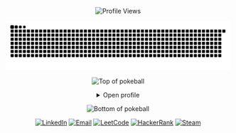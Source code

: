 <p align = "center">
	<img src = "https://komarev.com/ghpvc/?username=10kartik&style=plastic&color=blueviolet" alt = "Profile Views"/>
</p>
<p align = "center">
	<img src = "https://github.com/7oSkaaa/7oSkaaa/blob/output/github-contribution-grid-snake.svg?" alt = "Snake Game"/>
</p>

<div align="center">


![Top of pokeball](https://user-images.githubusercontent.com/44261381/209363264-ac854d3c-2cc2-44c4-928e-8a08d1013f46.png)

<details>
<summary>Open profile</summary>

<br>
<div>
  <div align=center>
      <img height="200" alt="Avatar photo of KK10" src="https://github.com/10kartik/10kartik/assets/99239411/21742f3f-d9a7-4a53-8530-7d20d51e03a9" alt="Avatar photo of KK10">
  </div>
  <div align=center>
      <a href="https://git.io/typing-svg"><img src="https://readme-typing-svg.demolab.com/?font=VT323&size=35&duration=3500&pause=300&color=6A0572&center=true&vCenter=true&width=500&lines=Hey%2C+I+am+Kartik;Welcome+to+My+GitHub+Profile;Inquisitive+and+Curious+by+nature;Software+and+Computer+Engineer;Backend+and+iOS+Developer;CS2+and+Football+Lover;Hardworking+and+Ambitious;Gym+Freak;Music+and+Programming+Lover" alt="Typing SVG" /></a>
  </div>
</div>

<details>
<summary>About me</summary>

[//]: # (You must have a lf before the markdown element when inside a block for it to work: https://stackoverflow.com/questions/29368902/how-can-i-wrap-my-markdown-in-an-html-div)

<div align="left">

```js
/**
 * Represents me.
 *
 * @constructor
 * @param {string} location - Gondia, Maharashtra, India.
 * @param {string} languagues - English, Hindi, Marathi.
 * @param {string} jobTitle - Software Engineer.
 * @param {string} specialization - Building full-fledged Backend systems and iOS applications.
 * @param {string} interests - AI, Distributed Systems & problem-solving.
 * @param {string} hobbies - Trekking, Reading, gaming & playing music.
 * @param {string} education - BTech Computer Engineering, Viswakarma Institute of Technology, Pune.
 * @param {string} approachable - Yes, to collaborate on exciting projects, don't hesitate to react out.
 * @param {string} stength - Resolute.
 * @param {string} weakness - Shyness.
 *
 * @throws {Punch} To any and all bugs.
 *
 * @returns {Object} Kartik.
 */
```

</div>

</details>

<details>
<summary>Tools</summary>
<div>
  <p style="display: inline-block;" align="center">
    <kbd>
      <kbd>Programming Languages</kbd>
      <br>
      <br>
      <img width="30px" src="https://cdn.jsdelivr.net/gh/devicons/devicon/icons/cplusplus/cplusplus-original.svg" alt="cpp" title="C++" /> 
      <img width="30px" src="https://cdn.jsdelivr.net/gh/devicons/devicon/icons/javascript/javascript-original.svg" alt="js" title="Javascript"/> 
      <img width="30px" src="https://cdn.jsdelivr.net/gh/devicons/devicon/icons/python/python-original.svg" alt="py" title="Python"/> 
      <img width="30" src="https://user-images.githubusercontent.com/25181517/121405384-444d7300-c95d-11eb-959f-913020d3bf90.png" alt="C#" title="C#"/>
    </kbd>
    <kbd>
      <kbd>Back-end</kbd>
      <br>
      <br>
      <img width="30px" src="https://cdn.jsdelivr.net/gh/devicons/devicon/icons/nodejs/nodejs-original.svg" alt="nodejs" title="Node.js"/>
      <img width="30px" src="https://cdn.jsdelivr.net/gh/devicons/devicon/icons/express/express-original-wordmark.svg" alt="express" title="Express Server"/>
      <img width="30px" src="https://github.com/devicons/devicon/blob/v2.15.1/icons/django/django-plain-wordmark.svg" alt="django" title="Django"/>
      <img width="30px" src="https://user-images.githubusercontent.com/25181517/192107858-fe19f043-c502-4009-8c47-476fc89718ad.png" alt="rest" title="REST API"/>
      <img width="30" src="https://user-images.githubusercontent.com/25181517/187070862-03888f18-2e63-4332-95fb-3ba4f2708e59.png" alt="websocket" title="Websocket"/>
	    <img width="30" src="https://user-images.githubusercontent.com/25181517/192107856-aa92c8b1-b615-47c3-9141-ed0d29a90239.png" alt="GraphQL" title="GraphQL"/>
	    <img width="30" src="https://user-images.githubusercontent.com/25181517/186711335-a3729606-5a78-4496-9a36-06efcc74f800.png" alt="Swagger" title="Swagger"/>
	    <img width="30" src="https://user-images.githubusercontent.com/25181517/201476472-d2f5f644-cfc9-43e5-96d3-c8f40f18b5cb.png" alt="Chai" title="Chai"/>
	    <img width="30" src="https://user-images.githubusercontent.com/25181517/201476630-f47cfff6-fdee-4ee1-9092-1793b71b1ca3.png" alt="Mocha" title="Mocha"/>
    </kbd>
     <kbd>
      <kbd>Mobile</kbd>
      <br>
      <br>
      <img width="30px" src="https://github.com/devicons/devicon/blob/v2.15.1/icons/swift/swift-original.svg" alt="swift" title="SwiftUI"/>
    </kbd>
    <kbd>
      <kbd>Front-end</kbd>
      <br>
      <br>
      <img width="30px" src="https://cdn.jsdelivr.net/gh/devicons/devicon/icons/html5/html5-original.svg" alt="html" title="HTML"/> 
      <img width="30px" src="https://cdn.jsdelivr.net/gh/devicons/devicon/icons/css3/css3-plain-wordmark.svg" alt="css" title="CSS"/>  
      <img width="30px" src="https://cdn.jsdelivr.net/gh/devicons/devicon/icons/react/react-original.svg" alt="react" title="Reactjs"/>
    </kbd>
    <kbd>
      <kbd>Database</kbd>
      <br>
      <br>
      <img width="30px" src="https://cdn.jsdelivr.net/gh/devicons/devicon/icons/mysql/mysql-plain.svg" alt="mysql" title="MySQL"/>
      <img width="30px" src="https://cdn.jsdelivr.net/gh/devicons/devicon/icons/postgresql/postgresql-original.svg" alt="postgres" title="Postgres SQL"/>
      <img width="30px" src="https://cdn.jsdelivr.net/gh/devicons/devicon/icons/mongodb/mongodb-plain.svg" alt="mongodb" title="Mongo DB"/>
      <img width="30px" src="https://www.vectorlogo.zone/logos/memcached/memcached-icon.svg" alt="memcached" title="Memcached"/>
      <img width="30px" src="https://cdn.jsdelivr.net/gh/devicons/devicon/icons/redis/redis-original.svg" alt="redis" title="Redis"/>
      <img width="30px" src="https://www.vectorlogo.zone/logos/rabbitmq/rabbitmq-icon.svg" alt="rabbitmq" title="RabbitMQ"/>
    </kbd>
    <br>
    <br>
    <kbd>
      <kbd>Automation, Data Science & AI</kbd>
      <br>
      <br>
      <img width="30" src="https://github.com/marwin1991/profile-technology-icons/assets/136815194/ab742751-b55b-43d7-8f49-9a67e293f67c" alt="Puppeteer" title="Puppeteer"/>
      <img width="30" src="https://seeklogo.com/images/P/playwright-logo-22FA8B9E63-seeklogo.com.png" alt="Playwright" title="Playwright"/>
      <img width="30" src="https://logodix.com/logo/2116220.jpg" alt="appium" title="Appium"/>
      <img width="30px" src="https://cdn.jsdelivr.net/gh/devicons/devicon/icons/numpy/numpy-original.svg" alt="numpy" title="Numpy"/>
      <img width="30px" src="https://cdn.jsdelivr.net/gh/devicons/devicon/icons/pandas/pandas-original.svg" alt="pandas" title="Pandas"/>
      <img width="30px" src="https://freelogopng.com/images/all_img/1681038242chatgpt-logo-png.png" alt="chatgpt" title="Chat GPT"/>
      <img width="30px" src="https://seeklogo.com/images/S/stability-ai-logo-39727290FE-seeklogo.com.png" alt="stablediffusion" title="Stable Diffusion"/>
    </kbd>
    <kbd>
      <kbd>Operating System, Networking & Deployment</kbd>
      <br>
      <br>
      <img width="30" src="https://user-images.githubusercontent.com/25181517/117269608-b7dcfb80-ae58-11eb-8e66-6cc8753553f0.png" alt="Android" title="Android"/>
	    <img width="30" src="https://user-images.githubusercontent.com/25181517/121406611-a8246b80-c95e-11eb-9b11-b771486377f6.png" alt="iOS" title="iOS"/>
	    <img width="30" src="https://user-images.githubusercontent.com/25181517/186884150-05e9ff6d-340e-4802-9533-2c3f02363ee3.png" alt="Windows" title="Windows"/>
	    <img width="30" src="https://user-images.githubusercontent.com/25181517/186884152-ae609cca-8cf1-4175-8d60-1ce1fa078ca2.png" alt="macOS" title="macOS"/>
	    <img width="30" src="https://github.com/marwin1991/profile-technology-icons/assets/76662862/2481dc48-be6b-4ebb-9e8c-3b957efe69fa" alt="Linux" title="Linux"/>
      <img width="30" src="https://user-images.githubusercontent.com/25181517/183896132-54262f2e-6d98-41e3-8888-e40ab5a17326.png" alt="AWS" title="AWS"/>
      <img width="30" src="https://user-images.githubusercontent.com/25181517/183345125-9a7cd2e6-6ad6-436f-8490-44c903bef84c.png" alt="Nginx" title="Nginx"/>
      <img width="30px" src="https://cdn.jsdelivr.net/gh/devicons/devicon/icons/git/git-plain.svg" alt="git" title="git" />
      <img width="30px" src="https://cdn.jsdelivr.net/gh/devicons/devicon/icons/docker/docker-plain.svg" alt="docker" title="Docker"/>
      <img width="30px" src="https://icon.icepanel.io/Technology/svg/GitHub-Actions.svg" alt="githubactions" title="Github Actions"/>
    </kbd>
    <kbd>
      <kbd>Terminal Scripts</kbd>
      <br>
      <br>
      <img width="30px" src="https://cdn.jsdelivr.net/gh/devicons/devicon/icons/bash/bash-original.svg" alt="bash" title="bash"/>
      <img width="30px" src="https://cdn.jsdelivr.net/gh/devicons/devicon/icons/vim/vim-original.svg" alt="vim" title="Vim"/>
    </kbd>
    <kbd>
      <kbd>Tools</kbd>
      <br>
      <br>
      <img width="30" src="https://user-images.githubusercontent.com/25181517/186711578-bf30cb30-40b7-4b45-95a5-bdf837c372e7.png" alt="Xcode" title="Xcode"/>
      <img width="30px" src="https://cdn.jsdelivr.net/gh/devicons/devicon/icons/vscode/vscode-original.svg"  alt="VSCode" title="VS Code"/>
      <img width="30px" src="https://upload.wikimedia.org/wikipedia/en/d/d2/Sublime_Text_3_logo.png"  alt="sublime" title="Sublime"/>
      <img width="30" src="https://user-images.githubusercontent.com/25181517/192109061-e138ca71-337c-4019-8d42-4792fdaa7128.png" alt="Postman" title="Postman"/>
      <img width="30px" src="https://cdn.jsdelivr.net/gh/devicons/devicon/icons/jupyter/jupyter-original.svg"  alt="jupiter" title="Jupiter"/>
  </kbd>
     <kbd>
      <kbd>Game Development</kbd>
      <br>
      <br>
      <img width="30px" src="https://cdn.jsdelivr.net/gh/devicons/devicon/icons/unity/unity-original.svg" alt="unity" title="Unity Engine"/>
    </kbd>
  </p>
</div>
</details>

<details>
  <summary>GitHub Stats</summary>
  <br>
  <p align="center">
    <img align="center" src="https://github-readme-stats.vercel.app/api?username=10kartik&show_icons=true\&show=reviews,discussions_started,discussions_answered,prs_merged,prs_merged_percentage" alt="GitHub Stats">
  </p>
</details>

<details>
  <summary>Open Source Contributions</summary>
  <br>
  <ul>
    <li><strong>MDN Docs - Official JavaScript Docs:</strong> Contributed to improving and maintaining the official JavaScript documentation on MDN Web Docs.</li>
    <li><strong>Pinterest - Pymemcache:</strong> Made contributions to the Pymemcache project on Pinterest, an efficient Python client for the memcached caching system.</li>
    <li><strong>The Algorithms - JavaScript and C++:</strong> Contributed to The Algorithms repository, particularly in JavaScript and C++ implementations of various algorithms and data structures.</li>
   <li><strong>True Sparrow - NftorNot.com, WhisperChain.xyz, AI SalesSparrow:</strong> Led the development of projects from inception to production under True Sparrow.</li>
  </ul>
</details>

<details>
  <summary>Quote</summary>
  <br>
  <blockquote>
    “A bug is never just a mistake. It represents something bigger. An error of thinking. That makes you who you are.”
    <br><strong>Mr. Robot - Elliot Alderson</strong>
  </blockquote>
</details>

<details>
  <summary>Free DOSE hit</summary>
  <br>
  <small><i>DOSE (dopamine, oxytocin, serotonin & endorphin), refresh page if dose was ineffective.</i></small>
  <br>
  <div align="center"><img src="https://readme-jokes.vercel.app/api?theme=monokai" alt="Jokes Card" /></div>
</details>

<details>
<summary>What can I do for you?</summary>
<table style="border: none">
  <tr>
  <td width="50%" valign="top">

[//]: # (Fighting against markdown and blocks isn't easy, indentation is catastrophic)

## Let's Work on Your Project Together!

If you have any questions about web development, writing mistake-free documentation or AI, feel free to <a href="mailto:kkapgate5@gmail.com">contact me by email</a>, I won't bite, I promise.

  </td>
  <td width="50%" valign="top">

## It's not perfect, isn't it?

**<img alt="Feedback" src="https://img.shields.io/badge/Ask%20me-anything-1abc9c.svg">**

<blockquote>“I think it’s very important to have a feedback loop, where you’re constantly thinking about what you’ve done and how you could be doing it better.”
<br><strong>– Elon Musk</strong></blockquote>

  </td>
  </tr>
</table>
</details>

</details>

![Bottom of pokeball](https://user-images.githubusercontent.com/44261381/209363271-905d2a5e-8a18-44c0-a450-45dddd4d5036.png)

</div>

<div align=center>
 <a href="https://www.linkedin.com/in/kartikkapgate/" target="_blank"><img src="https://img.shields.io/static/v1?style=for-the-badge&message=LinkedIn&color=0A66C2&logo=LinkedIn&logoColor=FFFFFF&label=" alt="LinkedIn" /></a>
<a href="mailto:kkapagte5@gmail.com?subject=Hi%20Kartik%20,%20nice%20to%20meet%20you!" target="_blank"><img alt="Email" src="https://img.shields.io/static/v1?style=for-the-badge&message=Gmail&color=EA4335&logo=Gmail&logoColor=FFFFFF&label=" /></a>
<a href="https://leetcode.com/kk10-/" target="_blank"><img width="100px" src="https://upload.wikimedia.org/wikipedia/commons/thumb/0/0a/LeetCode_Logo_black_with_text.svg/2560px-LeetCode_Logo_black_with_text.svg.png" alt="LeetCode" /></a>
<a href="https://www.hackerrank.com/profile/kartik_kapgate" target="_blank"><img width="100px" src="https://user-images.githubusercontent.com/1194257/65596422-1cef2080-df97-11e9-9abb-a225204d1805.png" alt="HackerRank" /></a>
<a href="https://steamcommunity.com/id/kk10-/" target="_blank"><img width="110px" alt="Steam" src="https://e7.pngegg.com/pngimages/768/845/png-clipart-brand-logo-product-design-font-steam-text-logo.png" /></a>
</div>
